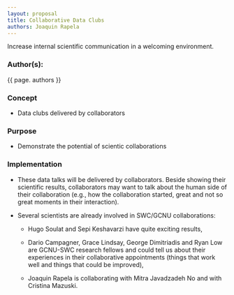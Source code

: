 ```yaml
---
layout: proposal
title: Collaborative Data Clubs
authors: Joaquin Rapela
---
```


Increase internal scientific communication in a welcoming environment.

### Author(s):

{{ page. authors }}


### Concept

- Data clubs delivered by collaborators


### Purpose

- Demonstrate the potential of scientic collaborations


### Implementation

- These data talks will be delivered by collaborators. Beside showing their scientific results, collaborators may want to talk about the human side of their collaboration (e.g., how the collaboration started, great and not so great moments in their interaction).

- Several scientists are already involved in SWC/GCNU collaborations:

    - Hugo Soulat and Sepi Keshavarzi have quite exciting results,

    - Dario Campagner, Grace Lindsay, George Dimitriadis and Ryan Low are GCNU-SWC research fellows and could tell us about their experiences in their collaborative appointments (things that work well and things that could be improved),

    - Joaquin Rapela is collaborating with Mitra Javadzadeh No and with Cristina Mazuski.

